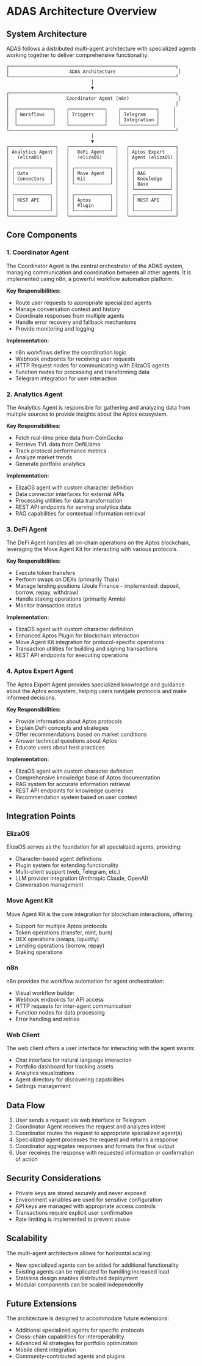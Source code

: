 # ADAS Architecture Overview

## System Architecture

ADAS follows a distributed multi-agent architecture with specialized agents working together to deliver comprehensive functionality:

```
┌─────────────────────────────────────────────────────────────┐
│                      ADAS Architecture                       │
└─────────────────────────────────────────────────────────────┘
                               │
                               ▼
┌─────────────────────────────────────────────────────────────┐
│                     Coordinator Agent (n8n)                  │
│                                                             │
│  ┌─────────────┐    ┌─────────────┐    ┌─────────────┐     │
│  │ Workflows   │    │ Triggers    │    │ Telegram    │     │
│  │             │    │             │    │ Integration │     │
│  └─────────────┘    └─────────────┘    └─────────────┘     │
└─────────────────────────────────────────────────────────────┘
                               │
                               ▼
┌─────────────────┐   ┌─────────────────┐   ┌─────────────────┐
│ Analytics Agent │   │   DeFi Agent    │   │ Aptos Expert    │
│   (elizaOS)     │   │   (elizaOS)     │   │ Agent (elizaOS) │
│                 │   │                 │   │                 │
│ ┌─────────────┐ │   │ ┌─────────────┐ │   │ ┌─────────────┐ │
│ │ Data        │ │   │ │ Move Agent  │ │   │ │ RAG         │ │
│ │ Connectors  │ │   │ │ Kit         │ │   │ │ Knowledge   │ │
│ └─────────────┘ │   │ └─────────────┘ │   │ │ Base        │ │
│                 │   │                 │   │ └─────────────┘ │
│ ┌─────────────┐ │   │ ┌─────────────┐ │   │ ┌─────────────┐ │
│ │ REST API    │ │   │ │ Aptos       │ │   │ │ REST API    │ │
│ │             │ │   │ │ Plugin      │ │   │ │             │ │
│ └─────────────┘ │   │ └─────────────┘ │   │ └─────────────┘ │
└─────────────────┘   └─────────────────┘   └─────────────────┘
```

## Core Components

### 1. Coordinator Agent

The Coordinator Agent is the central orchestrator of the ADAS system, managing communication and coordination between all other agents. It is implemented using n8n, a powerful workflow automation platform.

**Key Responsibilities:**
- Route user requests to appropriate specialized agents
- Manage conversation context and history
- Coordinate responses from multiple agents
- Handle error recovery and fallback mechanisms
- Provide monitoring and logging

**Implementation:**
- n8n workflows define the coordination logic
- Webhook endpoints for receiving user requests
- HTTP Request nodes for communicating with ElizaOS agents
- Function nodes for processing and transforming data
- Telegram integration for user interaction

### 2. Analytics Agent

The Analytics Agent is responsible for gathering and analyzing data from multiple sources to provide insights about the Aptos ecosystem.

**Key Responsibilities:**
- Fetch real-time price data from CoinGecko
- Retrieve TVL data from DefiLlama
- Track protocol performance metrics
- Analyze market trends
- Generate portfolio analytics

**Implementation:**
- ElizaOS agent with custom character definition
- Data connector interfaces for external APIs
- Processing utilities for data transformation
- REST API endpoints for serving analytics data
- RAG capabilities for contextual information retrieval

### 3. DeFi Agent

The DeFi Agent handles all on-chain operations on the Aptos blockchain, leveraging the Move Agent Kit for interacting with various protocols.

**Key Responsibilities:**
- Execute token transfers
- Perform swaps on DEXs (primarily Thala)
- Manage lending positions (Joule Finance - implemented: deposit, borrow, repay, withdraw)
- Handle staking operations (primarily Amnis)
- Monitor transaction status

**Implementation:**
- ElizaOS agent with custom character definition
- Enhanced Aptos Plugin for blockchain interaction
- Move Agent Kit integration for protocol-specific operations
- Transaction utilities for building and signing transactions
- REST API endpoints for executing operations

### 4. Aptos Expert Agent

The Aptos Expert Agent provides specialized knowledge and guidance about the Aptos ecosystem, helping users navigate protocols and make informed decisions.

**Key Responsibilities:**
- Provide information about Aptos protocols
- Explain DeFi concepts and strategies
- Offer recommendations based on market conditions
- Answer technical questions about Aptos
- Educate users about best practices

**Implementation:**
- ElizaOS agent with custom character definition
- Comprehensive knowledge base of Aptos documentation
- RAG system for accurate information retrieval
- REST API endpoints for knowledge queries
- Recommendation system based on user context

## Integration Points

### ElizaOS

ElizaOS serves as the foundation for all specialized agents, providing:
- Character-based agent definitions
- Plugin system for extending functionality
- Multi-client support (web, Telegram, etc.)
- LLM provider integration (Anthropic Claude, OpenAI)
- Conversation management

### Move Agent Kit

Move Agent Kit is the core integration for blockchain interactions, offering:
- Support for multiple Aptos protocols
- Token operations (transfer, mint, burn)
- DEX operations (swaps, liquidity)
- Lending operations (borrow, repay)
- Staking operations

### n8n

n8n provides the workflow automation for agent orchestration:
- Visual workflow builder
- Webhook endpoints for API access
- HTTP requests for inter-agent communication
- Function nodes for data processing
- Error handling and retries

### Web Client

The web client offers a user interface for interacting with the agent swarm:
- Chat interface for natural language interaction
- Portfolio dashboard for tracking assets
- Analytics visualizations
- Agent directory for discovering capabilities
- Settings management

## Data Flow

1. User sends a request via web interface or Telegram
2. Coordinator Agent receives the request and analyzes intent
3. Coordinator routes the request to appropriate specialized agent(s)
4. Specialized agent processes the request and returns a response
5. Coordinator aggregates responses and formats the final output
6. User receives the response with requested information or confirmation of action

## Security Considerations

- Private keys are stored securely and never exposed
- Environment variables are used for sensitive configuration
- API keys are managed with appropriate access controls
- Transactions require explicit user confirmation
- Rate limiting is implemented to prevent abuse

## Scalability

The multi-agent architecture allows for horizontal scaling:
- New specialized agents can be added for additional functionality
- Existing agents can be replicated for handling increased load
- Stateless design enables distributed deployment
- Modular components can be scaled independently

## Future Extensions

The architecture is designed to accommodate future extensions:
- Additional specialized agents for specific protocols
- Cross-chain capabilities for interoperability
- Advanced AI strategies for portfolio optimization
- Mobile client integration
- Community-contributed agents and plugins 